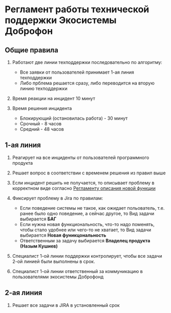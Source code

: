 # Регламент работы технической поддержки Экосистемы Доброфон

## Общие правила

1. Работают две линии техподдержки последовательно по алгоритму:
    * Все заявки от пользователей принимает 1-ая линия техподдержки
    * Либо прблема решается сразу, либо переводится на вторую линию техподдержки

2. Время реакции на инцидент 10 минут
3. Время решения инцидента
    * Блокирующий (остановилась работа) - 30 минут
    * Срочный - 8 часов
    * Средний - 48 часов


## 1-ая линия

1. Реагирует на все инциденты от пользователей программного продукта
2. Решает вопрос в соответствии с временем решения из правил выше
3. Если инцидент решить не получается, то описывает проблему в корректном виде согласно [Регламенту описания новой функции](https://github.com/DobroFond05/Doc/blob/master/%D0%A0%D0%B5%D0%B3%D0%BB%D0%B0%D0%BC%D0%B5%D0%BD%D1%82%D1%8B/%D0%A0%D0%B5%D0%B3%D0%BB%D0%B0%D0%BC%D0%B5%D0%BD%D1%82%20%D0%BE%D0%BF%D0%B8%D1%81%D0%B0%D0%BD%D0%B8%D1%8F%20%D0%BD%D0%BE%D0%B2%D0%BE%D0%B9%20%D1%84%D1%83%D0%BD%D0%BA%D1%86%D0%B8%D0%B8%20%D0%B4%D0%BB%D1%8F%20%D1%84%D0%BE%D0%BD%D0%B4%D0%B0.md)

4. Фиксирует проблему в Jira по правилам:
    *  Если поведение системы не такое, как ожидает польователь, т.е. ранее было одно поведение, а сейчас другое, то Вид задачи выбирается __БАГ__
    * Если нужна новая функциональность, что-то надо поменять, чтобы стало удобнее или чего-то не хватает, то Вид задачи выбирается __Новая фуникцональность__
    * Ответственным за задачу выбирается __Владелец продукта (Назым Кушиев)__

5. Специалист 1-ой линии поддержки контролирует, чтобы все задачи 2-ой линией были выполнены в срок.

6. Специалист 1-ой линии ответственный за коммуникацию в пользователями экосистемы Доброфонд


## 2-ая линия

1. Решает все задачи в JIRA в установленный срок 


